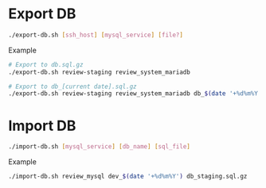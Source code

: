 # Export DB

```sh
./export-db.sh [ssh_host] [mysql_service] [file?]
```

Example

```sh
# Export to db.sql.gz
./export-db.sh review-staging review_system_mariadb

# Export to db_[current date].sql.gz
./export-db.sh review-staging review_system_mariadb db_$(date '+%d%m%Y').sql.gz
```

# Import DB

```sh
./import-db.sh [mysql_service] [db_name] [sql_file]
```

Example

```sh
./import-db.sh review_mysql dev_$(date '+%d%m%Y') db_staging.sql.gz
```
